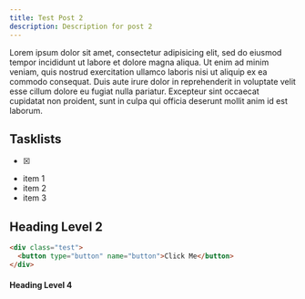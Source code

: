 ```yaml
---
title: Test Post 2
description: Description for post 2
---
```


Lorem ipsum dolor sit amet, consectetur adipisicing elit, sed do eiusmod tempor incididunt ut labore et dolore magna aliqua. Ut enim ad minim veniam, quis nostrud exercitation ullamco laboris nisi ut aliquip ex ea commodo consequat. Duis aute irure dolor in reprehenderit in voluptate velit esse cillum dolore eu fugiat nulla pariatur. Excepteur sint occaecat cupidatat non proident, sunt in culpa qui officia deserunt mollit anim id est laborum.


## Tasklists
- [x]

- item 1
- item 2
- item 3

## Heading Level 2

```html
<div class="test">
  <button type="button" name="button">Click Me</button>
</div>
```

#### Heading Level 4
